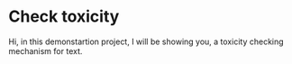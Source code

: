 # Check toxicity
Hi, in this demonstartion project, I will be showing you, a toxicity checking mechanism for text.